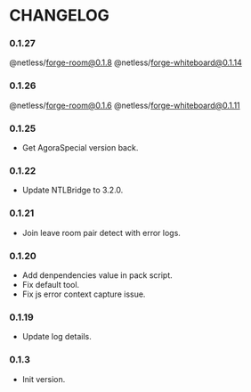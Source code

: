 # CHANGELOG

### 0.1.27

@netless/forge-room@0.1.8
@netless/forge-whiteboard@0.1.14

### 0.1.26

@netless/forge-room@0.1.6
@netless/forge-whiteboard@0.1.11

### 0.1.25

- Get AgoraSpecial version back.

### 0.1.22

- Update NTLBridge to 3.2.0.

### 0.1.21

- Join leave room pair detect with error logs.

### 0.1.20

- Add denpendencies value in pack script.
- Fix default tool.
- Fix js error context capture issue.

### 0.1.19

- Update log details.

### 0.1.3

- Init version.
